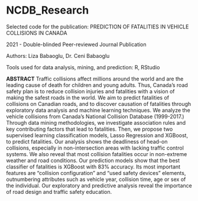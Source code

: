 # NCDB_Research
Selected code for the publication: PREDICTION OF FATALITIES IN VEHICLE COLLISIONS IN CANADA

2021 - Double-blinded Peer-reviewed Journal Publication 

Authors: Liza Babaoglu, Dr. Ceni Babaoglu

Tools used for data analysis, mining, and prediction: R, RStudio



**ABSTRACT**
Traffic collisions affect millions around the world and are the leading cause of death for children and young adults. Thus, Canada’s road safety plan is to reduce collision injuries and fatalities with a vision of making the safest roads in the world. We aim to predict fatalities of collisions on Canadian roads, and to discover causation of fatalities through exploratory data analysis and machine learning techniques. We analyze the vehicle collisions from Canada’s National Collision Database (1999-2017.) Through data mining methodologies, we investigate association rules and key contributing factors that lead to fatalities. Then, we propose two supervised learning classification models, Lasso Regression and XGBoost, to predict fatalities. Our analysis shows the deadliness of head-on collisions, especially in non-intersection areas with lacking traffic control systems. We also reveal that most collision fatalities occur in non-extreme weather and road conditions. Our prediction models show that the best classifier of fatalities is XGBoost with 83% accuracy. Its most important features are “collision configuration” and “used safety devices” elements, outnumbering attributes such as vehicle year, collision time, age or sex of the individual. Our exploratory and predictive analysis reveal the importance of road design and traffic safety education.

